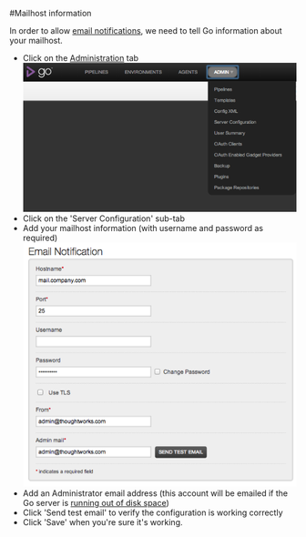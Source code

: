 #Mailhost information

In order to allow [email notifications](../configuration/dev_notifications.md), we need to tell Go information about your mailhost.

-   Click on the [Administration](../navigations/administration_page.md) tab
![](../resources/images/cruise/topnav_admin.png)
-   Click on the 'Server Configuration' sub-tab
-   Add your mailhost information (with username and password as required)
![](../resources/images/cruise/admin/mailhost_info/3_add_mailhost_info.png)
-   Add an Administrator email address (this account will be emailed if the Go server is [running out of disk space](admin_out_of_disk_space.md))
-   Click 'Send test email' to verify the configuration is working correctly
-   Click 'Save' when you're sure it's working.